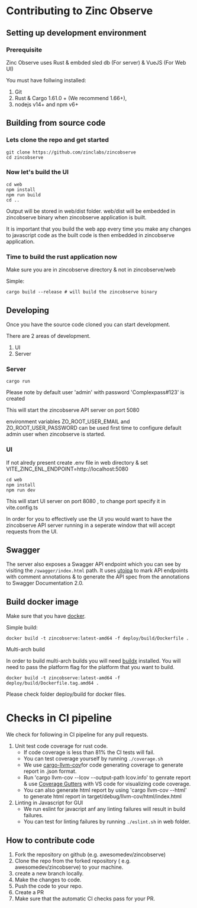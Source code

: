 # Contributing to Zinc Observe

## Setting up development environment

### Prerequisite

Zinc Observe uses Rust & embded sled db (For server) & VueJS (For Web UI)

You must have follwing installed:

1. Git
2. Rust & Cargo 1.61.0 + (We recommend 1.66+),
3. nodejs v14+ and npm v6+

## Building from source code

### Lets clone the repo and get started

```shell
git clone https://github.com/zinclabs/zincobserve
cd zincobserve
```

### Now let's build the UI

```shell
cd web
npm install
npm run build
cd ..
```

Output will be stored in web/dist folder. web/dist will be embedded in zincobserve binary when zincobserve application is built.

It is important that you build the web app every time you make any changes to javascript code as the built code is then embedded in zincobserve application.

### Time to build the rust application now

Make sure you are in zincobserve directory & not in zincobserve/web

Simple:

```shell
cargo build --release # will build the zincobserve binary
```

## Developing

Once you have the source code cloned you can start development.

There are 2 areas of development.

1. UI
1. Server

### Server

```shell
cargo run
```

Please note by default user 'admin' with password 'Complexpass#123' is created

This will start the zincobserve API server on port 5080

environment variables ZO_ROOT_USER_EMAIL and ZO_ROOT_USER_PASSWORD can be used first time to configure default admin user when zincobserve is started.

### UI

If not alredy present create .env file in web directory & set VITE_ZINC_ENL_ENDPOINT=http://localhost:5080

```shell
cd web
npm install
npm run dev
```

This will start UI server on port 8080 , to change port specify it in vite.config.ts

In order for you to effectively use the UI you would want to have the zincobserve API server running in a seperate window that will accept requests from the UI.

## Swagger

The server also exposes a Swagger API endpoint which you can see by visiting the `/swagger/index.html` path. It uses [utoipa](https://github.com/juhaku/utoipa) to mark API endpoints with comment annotations & to generate the API spec from the annotations to Swagger Documentation 2.0.

## Build docker image

Make sure that you have [docker](https://docs.docker.com/get-docker/).

Simple build:

```shell
docker build -t zincobserve:latest-amd64 -f deploy/build/Dockerfile .
```

Multi-arch build

In order to build multi-arch builds you will need [buildx](https://docs.docker.com/buildx/working-with-buildx/) installed. You will need to pass the platform flag for the platform that you want to build.

```shell
docker build -t zincobserve:latest-amd64 -f deploy/build/Dockerfile.tag.amd64 .
```

Please check folder deploy/build for docker files.

# Checks in CI pipeline

We check for following in CI pipeline for any pull requests.

1. Unit test code coverage for rust code.
   - If code coverage is less than 81% the CI tests will fail.
   - You can test coverage yourself by running `./coverage.sh`
   - We use [cargo-llvm-cov](https://github.com/taiki-e/cargo-llvm-cov)for code generating coverage to generate report in .json format.
   - Run 'cargo llvm-cov --lcov --output-path lcov.info' to genrate report & use [Coverage Gutters](https://marketplace.visualstudio.com/items?itemName=ryanluker.vscode-coverage-gutters) with VS code for visualizing code coverage.
   - You can also generate html report by using 'cargo llvm-cov --html' to generate html report in target/debug/llvm-cov/html/index.html
1. Linting in Javascript for GUI
   - We run eslint for javacript anf any linting failures will result in build failures.
   - You can test for linting failures by running `./eslint.sh` in web folder.

## How to contribute code

1. Fork the repository on github (e.g. awesomedev/zincobserve)
1. Clone the repo from the forked repository ( e.g. awesomedev/zincobserve) to your machine.
1. create a new branch locally.
1. Make the changes to code.
1. Push the code to your repo.
1. Create a PR
1. Make sure that the automatic CI checks pass for your PR.
